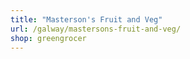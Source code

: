 ```yaml
---
title: "Masterson's Fruit and Veg"
url: /galway/mastersons-fruit-and-veg/
shop: greengrocer
---
```

